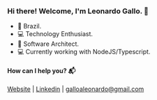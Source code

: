 ### Hi there! Welcome, I'm Leonardo Gallo. 👋

- :pushpin: Brazil.
- :computer: Technology Enthusiast.
- :rocket: Software Architect.
- :computer: Currently working with NodeJS/Typescript.

#### How can I help you? :mailbox_with_mail:
[Website](https://galloaleonardo.dev) | [Linkedin](https://www.linkedin.com/in/galloaleonardo/) | galloaleonardo@gmail.com
